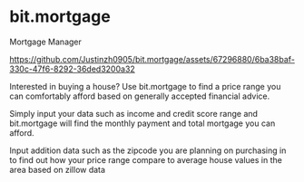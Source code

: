 # bit.mortgage
Mortgage Manager



https://github.com/Justinzh0905/bit.mortgage/assets/67296880/6ba38baf-330c-47f6-8292-36ded3200a32



Interested in buying a house? Use bit.mortgage to find a price range you can comfortably afford based on generally accepted financial advice. 

Simply input your data such as income and credit score range and bit.mortgage will find the monthly payment and total mortgage you can afford.

Input addition data such as the zipcode you are planning on purchasing in to find out how your price range compare to average house values in the area based on zillow data

